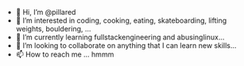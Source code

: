 - 👋 Hi, I’m @pillared
- 👀 I’m interested in coding, cooking, eating, skateboarding, lifting weights, bouldering, ...
- 🌱 I’m currently learning fullstackengineering and abusinglinux...
- 💞️ I’m looking to collaborate on anything that I can learn new skills...
- 📫 How to reach me ... hmmm

<!---
pillared/pillared is a ✨ special ✨ repository because its `README.md` (this file) appears on your GitHub profile.
You can click the Preview link to take a look at your changes.
--->
